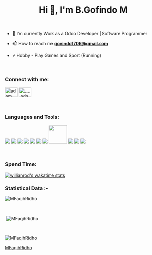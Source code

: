 <h1 align="center">Hi 👋, I'm B.Gofindo M</h1>

<br>

- 🌱 I’m currently Work as a Odoo Developer | Software Programmer

- 📫 How to reach me **govindo1706@gmail.com**

- ⚡ Hobby - Play Games and Sport (Running)

<br>

<h3 align="left">Connect with me:</h3>
<p align="left">
  <a href="https://www.linkedin.com/in/bgofindo-malau/" target="blank"><img align="center"
      src="https://raw.githubusercontent.com/rahuldkjain/github-profile-readme-generator/master/src/images/icons/Social/linked-in-alt.svg"
      alt="adam pithewan" height="30" width="40" /></a>
  <a href="https://www.instagram.com/gfnd.17/" target="blank"><img align="center"
      src="https://raw.githubusercontent.com/rahuldkjain/github-profile-readme-generator/master/src/images/icons/Social/instagram.svg"
      alt="_._.adam._" height="30" width="40" /></a>
</p>

<br>

<h3 align="left">Languages and Tools:</h3>
<p align="left">
<a target="_blank" href="https://www.python.org/"><img src="https://img.icons8.com/color/48/000000/python.png"/></a>
<a target="_blank" href="https://icons8.com/icon/21278/css3"><img src="https://img.icons8.com/color/48/000000/css3.png"/></a>
<a target="_blank" href="https://icons8.com/icon/108784/javascript"><img src="https://img.icons8.com/color/48/000000/javascript--v1.png"/></a>
<a target="_blank" href="https://icons8.com/icon/Nlsua06Gvxel/react"><img src="https://img.icons8.com/ultraviolet/40/000000/react--v1.png"/></a>
<a target="_blank" href="https://icons8.com/icon/rY6agKizO9eb/vue-js"><img src="https://img.icons8.com/color/48/000000/vue-js.png"/></a>
<a target="_blank" href="https://icons8.com/icon/84710/bootstrap"><img src="https://img.icons8.com/color/48/000000/bootstrap.png"/></a>
<a target="_blank" href="https://icons8.com/icon/gFw7X5Tbl3ss/material-ui"><img src="https://img.icons8.com/color/48/000000/material-ui.png"/></a>
<img width=60 src="https://i.postimg.cc/hvqdSWq4/tailwind-css.png">
<a target="_blank" href="https://icons8.com/icon/9OGIyU8hrxW5/visual-studio-code-2019"><img src="https://img.icons8.com/color/48/000000/visual-studio-code-2019.png"/></a>
<a target="_blank" href="https://icons8.com/icon/KIcFwp9MNQL5/postman-api"><img src="https://img.icons8.com/wired/40/000000/postman-api.png"/></a>
<a target="_blank" href="https://icons8.com/icon/20906/git"><img src="https://img.icons8.com/color/48/000000/git.png"/></a>
</p>

<br>

<h3>Spend Time:</h3>

[![willianrod's wakatime stats](https://github-readme-stats.vercel.app/api/wakatime?username=mfaqihridho)](https://github-readme-stats.vercel.app/api/wakatime?username=mfaqihridho)

<h3>Statistical Data :-</h3>
<p><img align="center"
    src="https://github-readme-stats.vercel.app/api/top-langs?username=MFaqihRidho&show_icons=true&theme=monokai"
    alt="MFaqihRidho" 
    bg_color=#808080/></p>

<br>

<p>&nbsp;<img align="center" src="https://github-readme-stats.vercel.app/api?username=MFaqihRidho&theme=monokai&show_icons=true"
    alt="MFaqihRidho" /></p>

<br>

<p><img align="center" src="https://github-readme-streak-stats.herokuapp.com/?user=MFaqihRidho&theme=monokai&date_format=M%20j%5B%2C%20Y%5D" alt="MFaqihRidho" /></p>

[MFaqihRidho](https://github.com/MFaqihRidho)
